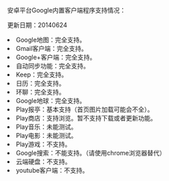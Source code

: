 安卓平台Google内置客户端程序支持情况：

更新日期：20140624

<li>Google地图：完全支持。<br>
<li>Gmail客户端：完全支持。<br>
<li>Google+客户端：完全支持。<br>
<li>自动同步功能：完全支持。<br>
<li>Keep：完全支持。<br>
<li>日历：完全支持。<br>
<li>环聊：完全支持。<br>
<li>Google地球：完全支持。<br>
<li>Play报亭：基本支持（首页图片加载可能会不全）。<br>
<li>Play商店：支持浏览。暂不支持下载或者更新功能。<br>
<li>Play音乐：未能测试。<br>
<li>Play电影：未能测试。<br>
<li>Play游戏：不支持。<br>
<li>Google搜索：不能支持。（请使用chrome浏览器替代）<br>
<li>云端硬盘：不支持。<br>
<li>youtube客户端：不支持。